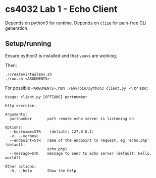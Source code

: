 # cs4032 Lab 1 - Echo Client

Depends on python3 for runtime.
Depends on [`clize`](https://github.com/epsy/clize) for pain-free CLI generation.

## Setup/running
Ensure python3 is installed and that `venv`s are working.

Then:

```
./createvirtualenv.sh
./run.sh <ARGUMENTS>
```

For possible `<ARGUMENTS>`, run `./env/bin/python3 client.py -h` or see:

```
Usage: client.py [OPTIONS] portnumber

http exercise.

Arguments:
  portnumber       port remote echo server is listening on

Options:
  --hostname=STR    (default: 127.0.0.1)
  -v, --verbose
  --endpoint=STR   name of the endpoint to request, eg 'echo.php' (default:
                   echo.php)
  --message=STR    message to send to echo server (default: Hello, world!)

Other actions:
  -h, --help       Show the help
```
